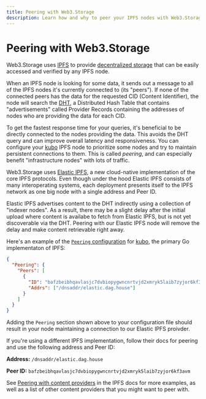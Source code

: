 ```yaml
---
title: Peering with Web3.Storage
description: Learn how and why to peer your IPFS nodes with Web3.Storage
---
```


# Peering with Web3.Storage

Web3.Storage uses [IPFS](https://ipfs.io) to provide [decentralized storage][concepts-decentralized-storage] that can be easily accessed and verified by any IPFS node.

When an IPFS node is looking for some data, it sends out a message to all of the IPFS nodes it's currently connected to (its "peers"). If none of the connected peers has the data for the requested CID (Content Identifier), the node will search the [DHT][concepts-ipfs-dht], a Distributed Hash Table that contains "advertisements" called Provider Records containing the addresses of nodes who are providing the data for each CID.

To get the fastest response time for your queries, it's beneficial to be directly connected to the nodes providing the data. This avoids the DHT query and can improve overall latency and responsiveness. You can configure your [kubo][kubo-github] IPFS node to prioritize some nodes and try to maintain persistent connections to them. This is called _peering_, and can especially benefit "infrastructure nodes" with lots of traffic.

Web3.Storage uses [Elastic IPFS][elastic-ipfs], a new cloud-native implementation of the core IPFS protocols. Even though under the hood Elastic IPFS consists of many interoperating systems, each deployment presents itself to the IPFS network as one big node with a single address and Peer ID.

Elastic IPFS advertises content to the DHT indirectly using a collection of "indexer nodes". As a result, there may be a slight delay after the initial upload where content is availabe to fetch from Elastic IPFS, but is not yet discoverable via the DHT. Peering with our Elastic IPFS node will remove the delay and make content retrievable right away.

Here's an example of the [`Peering` configuration][ipfs-docs-peering-config] for [kubo][kubo-github], the primary Go implementaton of IPFS:

```json
{
  "Peering": {
    "Peers": [
      {
        "ID": "bafzbeibhqavlasjc7dvbiopygwncnrtvjd2xmryk5laib7zyjor6kf3avm",
        "Addrs": ["/dnsaddr/elastic.dag.house"]
      }
    ]
  }
}
```

Adding the `Peering` section shown above to your configuration file should result in your node maintaining a connection to our Elastic IPFS proivder.

If you're using a different IPFS implementation, follow their docs for peering and use the following address and Peer ID:

**Address:** `/dnsaddr/elastic.dag.house`

**Peer ID:** `bafzbeibhqavlasjc7dvbiopygwncnrtvjd2xmryk5laib7zyjor6kf3avm`

See [Peering with content providers][ipfs-docs-peering-with-content-providers] in the IPFS docs for more examples, as well as a list of other content providers that you might want to peer with.

[concepts-decentralized-storage]: /docs/concepts/decentralized-storage/
[concepts-ipfs-dht]: https://docs.ipfs.tech/concepts/dht/
[elastic-ipfs]: https://github.com/elastic-ipfs/elastic-ipfs
[ipfs-docs-peering-config]: https://docs.ipfs.tech/how-to/configure-node/#peering
[ipfs-docs-peering-with-content-providers]: https://docs.ipfs.tech/how-to/peering-with-content-providers/
[kubo-github]: https://github.com/ipfs/kubo
